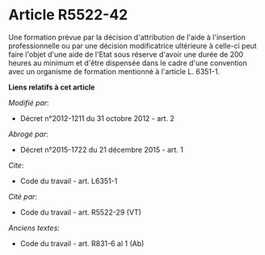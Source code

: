 # Article R5522-42

Une formation prévue par la décision d'attribution de l'aide à l'insertion professionnelle ou par une décision modificatrice
ultérieure à celle-ci peut faire l'objet d'une aide de l'Etat sous réserve d'avoir une durée de 200 heures au minimum et
d'être dispensée dans le cadre d'une convention avec un organisme de formation mentionné à l'article L. 6351-1.

**Liens relatifs à cet article**

_Modifié par_:

  - Décret n°2012-1211 du 31 octobre 2012 - art. 2

_Abrogé par_:

  - Décret n°2015-1722 du 21 décembre 2015 - art. 1

_Cite_:

  - Code du travail - art. L6351-1

_Cité par_:

  - Code du travail - art. R5522-29 (VT)

_Anciens textes_:

  - Code du travail - art. R831-6 al 1 (Ab)

